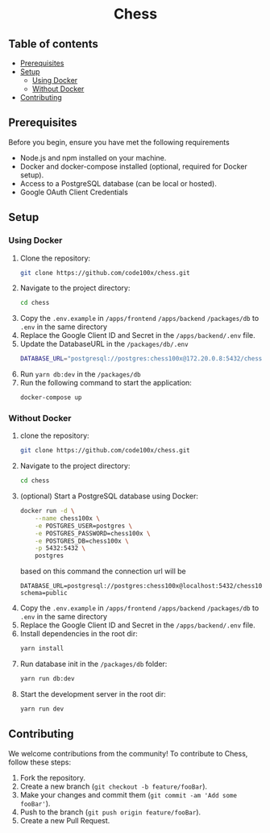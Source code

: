 <h1 align='center'>Chess</h1>

## Table of contents

- [Prerequisites](#prerequisites)
- [Setup](#setup)
  - [Using Docker](#using-docker)
  - [Without Docker](#without-docker)
- [Contributing](#contributing)

## Prerequisites

Before you begin, ensure you have met the following requirements

- Node.js and npm installed on your machine.
- Docker and docker-compose installed (optional, required for Docker setup).
- Access to a PostgreSQL database (can be local or hosted).
- Google OAuth Client Credentials

## Setup

### Using Docker

1. Clone the repository:
   ```bash
   git clone https://github.com/code100x/chess.git
   ```
2. Navigate to the project directory:
   ```bash
   cd chess
   ```
3. Copy the `.env.example` in
   `/apps/frontend`
   `/apps/backend`
   `/packages/db`
   to `.env` in the same directory
4. Replace the Google Client ID and Secret in the `/apps/backend/.env` file.
5. Update the DatabaseURL in the `/packages/db/.env`
    ```bash
   DATABASE_URL="postgresql://postgres:chess100x@172.20.0.8:5432/chess100x"
    ```
7. Run `yarn db:dev` in the `/packages/db`
8. Run the following command to start the application:
   ```bash
   docker-compose up
   ```

### Without Docker

1. clone the repository:
   ```bash
   git clone https://github.com/code100x/chess.git
   ```
2. Navigate to the project directory:
   ```bash
   cd chess
   ```
3. (optional) Start a PostgreSQL database using Docker:
   ```bash
   docker run -d \
       --name chess100x \
       -e POSTGRES_USER=postgres \
       -e POSTGRES_PASSWORD=chess100x \
       -e POSTGRES_DB=chess100x \
       -p 5432:5432 \
       postgres
   ```
   based on this command the connection url will be
   ```
   DATABASE_URL=postgresql://postgres:chess100x@localhost:5432/chess100x?schema=public
   ```
4. Copy the `.env.example` in
   `/apps/frontend`
   `/apps/backend`
   `/packages/db`
   to `.env` in the same directory
5. Replace the Google Client ID and Secret in the `/apps/backend/.env` file.
6. Install dependencies in the root dir:
   ```bash
   yarn install
   ```
7. Run database init in the `/packages/db` folder:
   ```bash
   yarn run db:dev
   ```
8. Start the development server in the root dir:
   ```bash
   yarn run dev
   ```
   
## Contributing

We welcome contributions from the community! To contribute to Chess, follow these steps:

1. Fork the repository.
2. Create a new branch (`git checkout -b feature/fooBar`).
3. Make your changes and commit them (`git commit -am 'Add some fooBar'`).
4. Push to the branch (`git push origin feature/fooBar`).
5. Create a new Pull Request.
